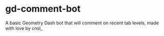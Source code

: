 # gd-comment-bot
A basic Geometry Dash bot that will comment on recent tab levels, made with love by cnsl_
